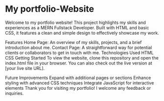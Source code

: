 # My portfolio-Website
Welcome to my portfolio website! This project highlights my skills and experiences as a MERN Fullstack Developer. Built with HTML and basic CSS, it features a clean and simple design to effectively showcase my work.

Features
Home Page: An overview of my skills, projects, and a brief introduction about me.
Contact Page: A straightforward way for potential clients or collaborators to get in touch with me.
Technologies Used
HTML
CSS
Getting Started
To view the website, clone this repository and open the index.html file in your browser. You can also check out the live version at [your live site URL].

Future Improvements
Expand with additional pages or sections
Enhance styling with advanced CSS techniques
Integrate JavaScript for interactive elements
Thank you for visiting my portfolio! I welcome any feedback or inquiries.



